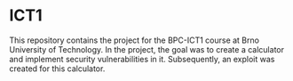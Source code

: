 # ICT1
This repository contains the project for the BPC-ICT1 course at Brno University of Technology.
In the project, the goal was to create a calculator and implement security vulnerabilities in it. Subsequently, an exploit was created for this calculator.

